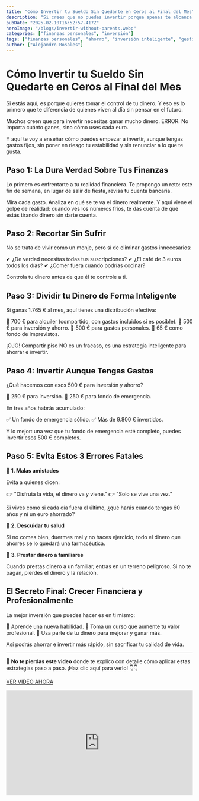 ```yaml
---
title: "Cómo Invertir tu Sueldo Sin Quedarte en Ceros al Final del Mes"
description: "Si crees que no puedes invertir porque apenas te alcanza para vivir, estás cometiendo un error costoso. Descubre la estrategia que te permitirá ahorrar e invertir sin sacrificar tu calidad de vida."
pubDate: "2025-02-10T16:52:57.417Z"
heroImage: "/blogs/invertir-without-parents.webp"
categories: ["finanzas personales", "inversión"]
tags: ["finanzas personales", "ahorro", "inversión inteligente", "gestión financiera", "dinero"]
author: ["Alejandro Rosales"]
---
```

# Cómo Invertir tu Sueldo Sin Quedarte en Ceros al Final del Mes

Si estás aquí, es porque quieres tomar el control de tu dinero. Y eso es lo primero que te diferencia de quienes viven al día sin pensar en el futuro.

Muchos creen que para invertir necesitas ganar mucho dinero. ERROR. No importa cuánto ganes, sino cómo uses cada euro.

Y aquí te voy a enseñar cómo puedes empezar a invertir, aunque tengas gastos fijos, sin poner en riesgo tu estabilidad y sin renunciar a lo que te gusta.

## Paso 1: La Dura Verdad Sobre Tus Finanzas

Lo primero es enfrentarte a tu realidad financiera. Te propongo un reto: este fin de semana, en lugar de salir de fiesta, revisa tu cuenta bancaria.

Mira cada gasto. Analiza en qué se te va el dinero realmente. Y aquí viene el golpe de realidad: cuando ves los números fríos, te das cuenta de que estás tirando dinero sin darte cuenta.

## Paso 2: Recortar Sin Sufrir

No se trata de vivir como un monje, pero sí de eliminar gastos innecesarios:

✔ ¿De verdad necesitas todas tus suscripciones?
✔ ¿El café de 3 euros todos los días?
✔ ¿Comer fuera cuando podrías cocinar?

Controla tu dinero antes de que él te controle a ti.

## Paso 3: Dividir tu Dinero de Forma Inteligente

Si ganas 1.765 € al mes, aquí tienes una distribución efectiva:

📌 700 € para alquiler (compartido, con gastos incluidos si es posible).
📌 500 € para inversión y ahorro.
📌 500 € para gastos personales.
📌 65 € como fondo de imprevistos.

¡OJO! Compartir piso NO es un fracaso, es una estrategia inteligente para ahorrar e invertir.

## Paso 4: Invertir Aunque Tengas Gastos

¿Qué hacemos con esos 500 € para inversión y ahorro?

📌 250 € para inversión.
📌 250 € para fondo de emergencia.

En tres años habrás acumulado:

✅ Un fondo de emergencia sólido.
✅ Más de 9.800 € invertidos.

Y lo mejor: una vez que tu fondo de emergencia esté completo, puedes invertir esos 500 € completos.

## Paso 5: Evita Estos 3 Errores Fatales

🚨 **1. Malas amistades**

Evita a quienes dicen:

👉 "Disfruta la vida, el dinero va y viene."
👉 "Solo se vive una vez."

Si vives como si cada día fuera el último, ¿qué harás cuando tengas 60 años y ni un euro ahorrado?

🚨 **2. Descuidar tu salud**

Si no comes bien, duermes mal y no haces ejercicio, todo el dinero que ahorres se lo quedará una farmacéutica.

🚨 **3. Prestar dinero a familiares**

Cuando prestas dinero a un familiar, entras en un terreno peligroso. Si no te pagan, pierdes el dinero y la relación.

## El Secreto Final: Crecer Financiera y Profesionalmente

La mejor inversión que puedes hacer es en ti mismo:

📌 Aprende una nueva habilidad.
📌 Toma un curso que aumente tu valor profesional.
📌 Usa parte de tu dinero para mejorar y ganar más.

Así podrás ahorrar e invertir más rápido, sin sacrificar tu calidad de vida.

---

🎥 **No te pierdas este video** donde te explico con detalle cómo aplicar estas estrategias paso a paso. ¡Haz clic aquí para verlo! 👇👇

[VER VIDEO AHORA](https://www.youtube.com/watch?v=NQ4xqyXpH9o)

<div class="iframe-container" style="position: relative; width: 100%; height: 0; padding-bottom: 56.25%; overflow: hidden;">
  <iframe width="560" height="315" src="https://www.youtube.com/embed/NQ4xqyXpH9o?si=lra8FucbvzXmilfX" title="YouTube video player" frameborder="0" allow="accelerometer; autoplay; clipboard-write; encrypted-media; gyroscope; picture-in-picture; web-share" allowfullscreen style="position: absolute; top: 0; left: 0; width: 100%; height: 100%; border: none;"></iframe>
</div>
